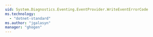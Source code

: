 ```yaml
---
uid: System.Diagnostics.Eventing.EventProvider.WriteEventErrorCode
ms.technology: 
  - "dotnet-standard"
ms.author: "jgalasyn"
manager: "ghogen"
---
```

